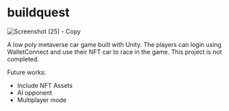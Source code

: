 # buildquest
![Screenshot (25) - Copy](https://user-images.githubusercontent.com/56066399/158069501-d39f358c-cbf6-4a48-8e59-2d22a4c1945a.png)

A low poly metaverse car game built with Unity. The players can login using WalletConnect and use their NFT car to race in the game. This project is not completed.

Future works:
* Include NFT Assets
* AI opponent
* Multiplayer mode

